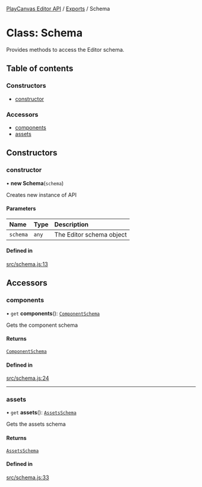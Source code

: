 [PlayCanvas Editor API](../README.md) / [Exports](../modules.md) / Schema

# Class: Schema

Provides methods to access the Editor schema.

## Table of contents

### Constructors

- [constructor](Schema.md#constructor)

### Accessors

- [components](Schema.md#components)
- [assets](Schema.md#assets)

## Constructors

### constructor

• **new Schema**(`schema`)

Creates new instance of API

#### Parameters

| Name | Type | Description |
| :------ | :------ | :------ |
| `schema` | `any` | The Editor schema object |

#### Defined in

[src/schema.js:13](https://github.com/playcanvas/editor-api/blob/9178f92/src/schema.js#L13)

## Accessors

### components

• `get` **components**(): [`ComponentSchema`](ComponentSchema.md)

Gets the component schema

#### Returns

[`ComponentSchema`](ComponentSchema.md)

#### Defined in

[src/schema.js:24](https://github.com/playcanvas/editor-api/blob/9178f92/src/schema.js#L24)

___

### assets

• `get` **assets**(): [`AssetsSchema`](AssetsSchema.md)

Gets the assets schema

#### Returns

[`AssetsSchema`](AssetsSchema.md)

#### Defined in

[src/schema.js:33](https://github.com/playcanvas/editor-api/blob/9178f92/src/schema.js#L33)

